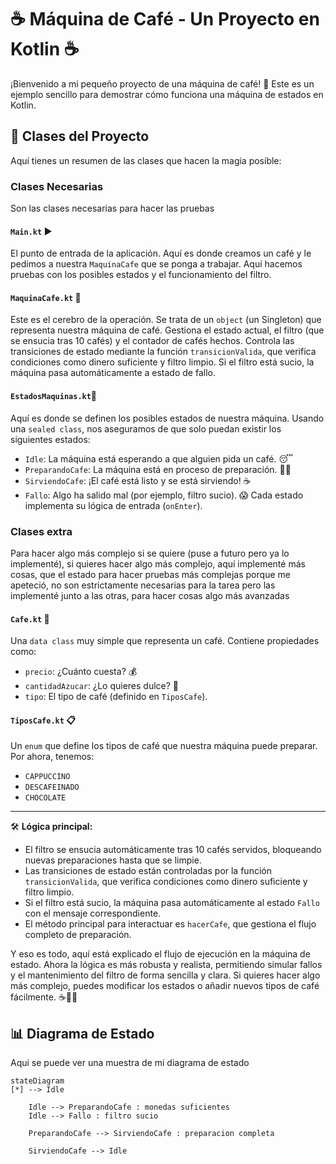 # ☕ Máquina de Café - Un Proyecto en Kotlin ☕

¡Bienvenido a mi pequeño proyecto de una máquina de café! 🌟 Este es un ejemplo sencillo para demostrar cómo funciona una máquina de estados en Kotlin.

## 🚀 Clases del Proyecto

Aquí tienes un resumen de las clases que hacen la magia posible:
### Clases Necesarias 
Son las clases necesarias para hacer las pruebas
#### `Main.kt` ▶️

El punto de entrada de la aplicación. Aquí es donde creamos un café y le pedimos a nuestra `MaquinaCafe` que se ponga a trabajar. Aquí hacemos pruebas con los posibles estados y el funcionamiento del filtro.

#### `MaquinaCafe.kt` 🤖

Este es el cerebro de la operación. Se trata de un `object` (un Singleton) que representa nuestra máquina de café. Gestiona el estado actual, el filtro (que se ensucia tras 10 cafés) y el contador de cafés hechos. Controla las transiciones de estado mediante la función `transicionValida`, que verifica condiciones como dinero suficiente y filtro limpio. Si el filtro está sucio, la máquina pasa automáticamente a estado de fallo.

#### `EstadosMaquinas.kt`🚦

Aquí es donde se definen los posibles estados de nuestra máquina. Usando una `sealed class`, nos aseguramos de que solo puedan existir los siguientes estados:

-   `Idle`: La máquina está esperando a que alguien pida un café. 😴
-   `PreparandoCafe`: La máquina está en proceso de preparación. 👨‍🍳
-   `SirviendoCafe`: ¡El café está listo y se está sirviendo! ☕
-   `Fallo`: Algo ha salido mal (por ejemplo, filtro sucio). 😱
Cada estado implementa su lógica de entrada (`onEnter`).

### Clases extra
Para hacer algo más complejo si se quiere (puse a futuro pero ya lo implementé), si quieres hacer algo más complejo, aquí implementé más cosas, que el estado para hacer pruebas más complejas porque me apeteció, no son estrictamente necesarias para la tarea pero las implementé junto a las otras, para hacer cosas algo más avanzadas
#### `Cafe.kt` 📝

Una `data class` muy simple que representa un café. Contiene propiedades como:

-   `precio`: ¿Cuánto cuesta? 💰
-   `cantidadAzucar`: ¿Lo quieres dulce? 🍬
-   `tipo`: El tipo de café (definido en `TiposCafe`).

#### `TiposCafe.kt` 📋

Un `enum` que define los tipos de café que nuestra máquina puede preparar. Por ahora, tenemos:

-   `CAPPUCCINO`
-   `DESCAFEINADO`
-   `CHOCOLATE`

---

🛠️ **Lógica principal:**
- El filtro se ensucia automáticamente tras 10 cafés servidos, bloqueando nuevas preparaciones hasta que se limpie.
- Las transiciones de estado están controladas por la función `transicionValida`, que verifica condiciones como dinero suficiente y filtro limpio.
- Si el filtro está sucio, la máquina pasa automáticamente al estado `Fallo` con el mensaje correspondiente.
- El método principal para interactuar es `hacerCafe`, que gestiona el flujo completo de preparación.

Y eso es todo, aquí está explicado el flujo de ejecución en la máquina de estado. Ahora la lógica es más robusta y realista, permitiendo simular fallos y el mantenimiento del filtro de forma sencilla y clara. Si quieres hacer algo más complejo, puedes modificar los estados o añadir nuevos tipos de café fácilmente. ☕🚦🤖
## 📊 Diagrama de Estado
Aqui se puede ver una muestra de mi diagrama de estado
```mermaid
stateDiagram
[*] --> Idle

    Idle --> PreparandoCafe : monedas suficientes
    Idle --> Fallo : filtro sucio

    PreparandoCafe --> SirviendoCafe : preparacion completa

    SirviendoCafe --> Idle
```
